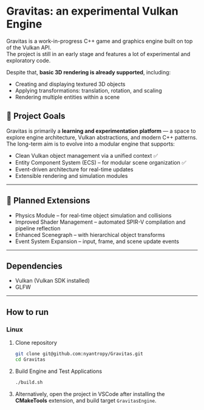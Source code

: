# Gravitas: an experimental Vulkan Engine

Gravitas is a work-in-progress C++ game and graphics engine built on top of the Vulkan API.  
The project is still in an early stage and features a lot of experimental and exploratory code.

Despite that, **basic 3D rendering is already supported**, including:
- Creating and displaying textured 3D objects
- Applying transformations: translation, rotation, and scaling
- Rendering multiple entities within a scene

## 🧭 Project Goals
Gravitas is primarily a **learning and experimentation platform** — a space to explore engine architecture, Vulkan abstractions, and modern C++ patterns.  
The long-term aim is to evolve into a modular engine that supports:
- Clean Vulkan object management via a unified context ✅
- Entity Component System (ECS) – for modular scene organization ✅
- Event-driven architecture for real-time updates
- Extensible rendering and simulation modules

---

## 🧩 Planned Extensions
- Physics Module – for real-time object simulation and collisions
- Improved Shader Management – automated SPIR-V compilation and pipeline reflection
- Enhanced Scenegraph – with hierarchical object transforms
- Event System Expansion – input, frame, and scene update events

---

## Dependencies
- Vulkan (Vulkan SDK installed)
- GLFW

---

## How to run

### Linux
1. Clone repository
    ```bash
    git clone git@github.com:nyantropy/Gravitas.git
    cd Gravitas
    ```

2. Build Engine and Test Applications
    ```bash
    ./build.sh
    ```

3. Alternatively, open the project in VSCode after installing the **CMakeTools** extension, and build target `GravitasEngine`.

